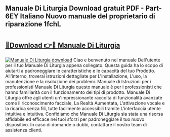 ## Manuale Di Liturgia Download gratuit PDF - Part-6EY Italiano Nuovo manuale del proprietario di riparazione 1fchL

# <h2><a href="http://dfcimda.blite.top/?on=Manuale+Di+Liturgia">🔗Download 👉🔴 Manuale Di Liturgia</a></h2>

[![Manuale Di Liturgia download](https://i.imgur.com/lujVjoI.png)](http://dfcimda.blite.top/?on=Manuale+Di+Liturgia)
Ciao e benvenuto nel manuale Dell'utente per il tuo Manuale Di Liturgia appena collegato. Questa guida ha lo scopo di aiutarti a padroneggiare le caratteristiche e le capacità del tuo Prodotto. All'interno, troverai istruzioni dettagliate per L'installazione, L'uso, la manutenzione e la risoluzione dei problemi. Manuale di Istruzioni per i professionisti Manuale Di Liturgia questo manuale è per i professionisti che hanno familiarità con il funzionamento dei tipi di prodotto. Manuale Di Liturgia offre agli utenti un'impressionante raccolta di funzionalità avanzate come il riconoscimento facciale, La Realtà Aumentata, L'attivazione vocale e la ricarica senza fili, tutte facilmente accessibili tramite L'interfaccia utente intuitiva e intuitiva. Confidiamo che Manuale Di Liturgia sia stata una risorsa affidabile ed efficace nei tuoi sforzi per padroneggiare il tuo nuovo dispositivo. In caso di domande o dubbi, contattare il nostro team di assistenza clienti.
